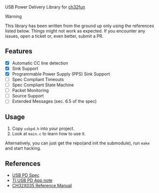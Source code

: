 USB Power Delivery Library for [ch32fun](https://github.com/cnlohr/ch32fun)

 > [!WARNING]
 > This library has been written from the ground up only using the references listed below.
 > Things might not work as expected. If you encounter any issues, open a ticket or, even better, submit a PR.

## Features
 - [x] Automatic CC line detection
 - [x] Sink Support
 - [x] Programmable Power Supply (PPS) Sink Support
 - [ ] Spec Compliant Timeouts
 - [ ] Spec Compliant State Machine
 - [ ] Packet Monitoring
 - [ ] Source Support
 - [ ] Extended Messages (sec. 6.5 of the spec)

## Usage
1. Copy `usbpd.h` into your project.
1. Look at `main.c` to learn how to use it.

Alternatively, you can just get the repo(and init the submodule), run `make` and start hacking.

## References
 - [USB PD Spec](https://www.usb.org/document-library/usb-power-delivery)
 - [TI USB PD App note](https://www.ti.com/lit/an/slva842/slva842.pdf?ts=1747719230043)
 - [CH32X035 Reference Manual](https://www.wch-ic.com/downloads/CH32X035RM_PDF.html)

